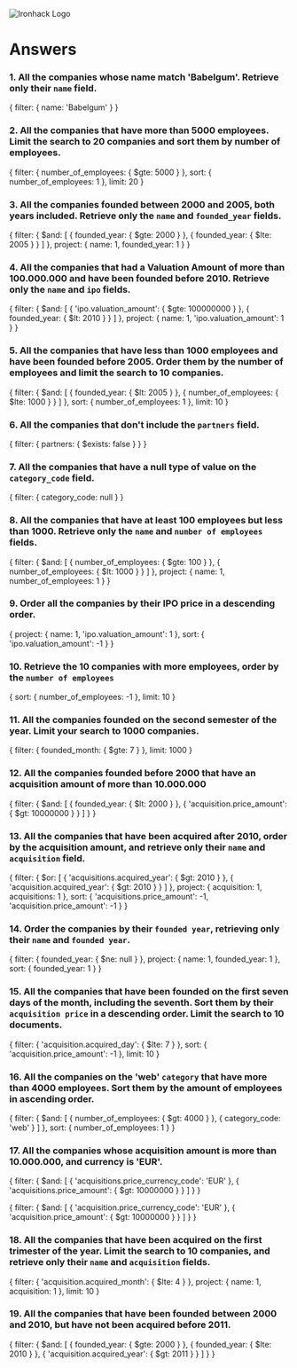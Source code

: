 ![Ironhack Logo](https://i.imgur.com/1QgrNNw.png)

# Answers

### 1. All the companies whose name match 'Babelgum'. Retrieve only their `name` field.

{
 filter: {
  name: 'Babelgum'
 }
}

### 2. All the companies that have more than 5000 employees. Limit the search to 20 companies and sort them by **number of employees**.

{
 filter: {
  number_of_employees: {
   $gte: 5000
  }
 },
 sort: {
  number_of_employees: 1
 },
 limit: 20
}

### 3. All the companies founded between 2000 and 2005, both years included. Retrieve only the `name` and `founded_year` fields.

{
 filter: {
  $and: [
   {
    founded_year: {
     $gte: 2000
    }
   },
   {
    founded_year: {
     $lte: 2005
    }
   }
  ]
 },
 project: {
  name: 1,
  founded_year: 1
 }
}

### 4. All the companies that had a Valuation Amount of more than 100.000.000 and have been founded before 2010. Retrieve only the `name` and `ipo` fields.

{
 filter: {
  $and: [
   {
    'ipo.valuation_amount': {
     $gte: 100000000
    }
   },
   {
    founded_year: {
     $lt: 2010
    }
   }
  ]
 },
 project: {
  name: 1,
  'ipo.valuation_amount': 1
 }
}

### 5. All the companies that have less than 1000 employees and have been founded before 2005. Order them by the number of employees and limit the search to 10 companies.

{
 filter: {
  $and: [
   {
    founded_year: {
     $lt: 2005
    }
   },
   {
    number_of_employees: {
     $lte: 1000
    }
   }
  ]
 },
 sort: {
  number_of_employees: 1
 },
 limit: 10
}

### 6. All the companies that don't include the `partners` field.

{
 filter: {
  partners: {
   $exists: false
  }
 }
}

### 7. All the companies that have a null type of value on the `category_code` field.

{
 filter: {
  category_code: null
 }
}

### 8. All the companies that have at least 100 employees but less than 1000. Retrieve only the `name` and `number of employees` fields.

{
 filter: {
  $and: [
   {
    number_of_employees: {
     $gte: 100
    }
   },
   {
    number_of_employees: {
     $lt: 1000
    }
   }
  ]
 },
 project: {
  name: 1,
  number_of_employees: 1
 }
}

### 9. Order all the companies by their IPO price in a descending order.
<!-- projected to name and ipo.value - for better reading -->
{
 project: {
  name: 1,
  'ipo.valuation_amount': 1
 },
 sort: {
  'ipo.valuation_amount': -1
 }
}

### 10. Retrieve the 10 companies with more employees, order by the `number of employees`

{
 sort: {
  number_of_employees: -1
 },
 limit: 10
}

### 11. All the companies founded on the second semester of the year. Limit your search to 1000 companies.

{
 filter: {
  founded_month: {
   $gte: 7
  }
 },
 limit: 1000
}

### 12. All the companies founded before 2000 that have an acquisition amount of more than 10.000.000

{
 filter: {
  $and: [
   {
    founded_year: {
     $lt: 2000
    }
   },
   {
    'acquisition.price_amount': {
     $gt: 10000000
    }
   }
  ]
 }
}

### 13. All the companies that have been acquired after 2010, order by the acquisition amount, and retrieve only their `name` and `acquisition` field.

<!-- confused whether to show the one with trailing s or not -->

{
 filter: {
  $or: [
   {
    'acquisitions.acquired_year': {
     $gt: 2010
    }
   },
   {
    'acquisition.acquired_year': {
     $gt: 2010
    }
   }
  ]
 },
 project: {
  acquisition: 1,
  acquisitions: 1
 },
 sort: {
  'acquisitions.price_amount': -1,
  'acquisition.price_amount': -1
 }
}

### 14. Order the companies by their `founded year`, retrieving only their `name` and `founded year`.

<!-- I did not want results with founded_year = null -->

{
 filter: {
  founded_year: {
   $ne: null
  }
 },
 project: {
  name: 1,
  founded_year: 1
 },
 sort: {
  founded_year: 1
 }
}

### 15. All the companies that have been founded on the first seven days of the month, including the seventh. Sort them by their `acquisition price` in a descending order. Limit the search to 10 documents.

{
 filter: {
  'acquisition.acquired_day': {
   $lte: 7
  }
 },
 sort: {
  'acquisition.price_amount': -1
 },
 limit: 10
}

### 16. All the companies on the 'web' `category` that have more than 4000 employees. Sort them by the amount of employees in ascending order.

{
 filter: {
  $and: [
   {
    number_of_employees: {
     $gt: 4000
    }
   },
   {
    category_code: 'web'
   }
  ]
 },
 sort: {
  number_of_employees: 1
 }
}

### 17. All the companies whose acquisition amount is more than 10.000.000, and currency is 'EUR'.

{
 filter: {
  $and: [
   {
    'acquisitions.price_currency_code': 'EUR'
   },
   {
    'acquisitions.price_amount': {
     $gt: 10000000
    }
   }
  ]
 }
}

<!-- and without trailing s -->

{
 filter: {
  $and: [
   {
    'acquisition.price_currency_code': 'EUR'
   },
   {
    'acquisition.price_amount': {
     $gt: 10000000
    }
   }
  ]
 }
}

### 18. All the companies that have been acquired on the first trimester of the year. Limit the search to 10 companies, and retrieve only their `name` and `acquisition` fields.

{
 filter: {
  'acquisition.acquired_month': {
   $lte: 4
  }
 },
 project: {
  name: 1,
  acquisition: 1
 },
 limit: 10
}

### 19. All the companies that have been founded between 2000 and 2010, but have not been acquired before 2011.

{
 filter: {
  $and: [
   {
    founded_year: {
     $gte: 2000
    }
   },
   {
    founded_year: {
     $lte: 2010
    }
   },
   {
    'acquisition.acquired_year': {
     $gt: 2011
    }
   }
  ]
 }
}
